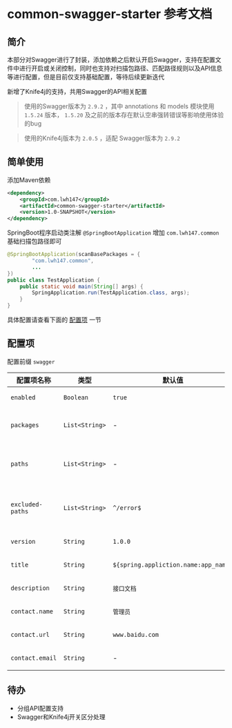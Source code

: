 # common-swagger-starter 参考文档

## 简介

本部分对Swagger进行了封装，添加依赖之后默认开启Swagger，支持在配置文件中进行开启或关闭控制，同时也支持对扫描包路径、匹配路径规则以及API信息等进行配置，但是目前仅支持基础配置，等待后续更新迭代

新增了Knife4j的支持，共用Swagger的API相关配置

> 使用的Swagger版本为 `2.9.2` ，其中 annotations 和 models 模块使用 `1.5.24` 版本， `1.5.20` 及之前的版本存在默认空串强转错误等影响使用体验的bug

> 使用的Knife4j版本为 `2.0.5` ，适配 Swagger版本为 `2.9.2`

## 简单使用

添加Maven依赖

```xml
<dependency>
    <groupId>com.lwh147</groupId>
    <artifactId>common-swagger-starter</artifactId>
    <version>1.0-SNAPSHOT</version>
</dependency>
```

SpringBoot程序启动类注解 `@SpringBootApplication` 增加 `com.lwh147.common` 基础扫描包路径即可

```java
@SpringBootApplication(scanBasePackages = {
        "com.lwh147.common",
        ...
})
public class TestApplication {
    public static void main(String[] args) {
        SpringApplication.run(TestApplication.class, args);
    }
}
```

具体配置请查看下面的 [配置项](#peizhixiang) 一节

<div id="peizhixiang"></div>

## 配置项

配置前缀 `swagger`

| 配置项名称 | 类型 | 默认值 | 说明 |
| --------- | ---- | ----- | ---- |
| `enabled` | `Boolean` | `true` | 是否开启Swagger |
| `packages` | `List<String>` | - | 扫描包路径，可以配置多个 |
| `paths` | `List<String>` | - | 路径匹配规则，可以配置多个 |
| `excluded-paths` | `List<String>` | `^/error$` | 排除的匹配规则，可配置多个 |
| `version` | `String` | `1.0.0` | API版本号 |
| `title` | `String` | `${spring.appliction.name:app_name}` | 页面简介标题 |
| `description` | `String` | `接口文档` | 页面内容描述 |
| `contact.name` | `String` | `管理员` | 联系人姓名 |
| `contact.url` | `String` | `www.baidu.com` | 联系人主页 |
| `contact.email` | `String` | - | 联系人邮箱 |

## 待办

* 分组API配置支持
* Swagger和Knife4j开关区分处理